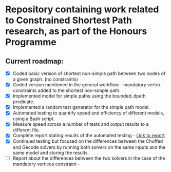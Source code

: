 # Repository containing work related to Constrained Shortest Path research, as part of the Honours Programme 

## Current roadmap:

- [x] Coded basic version of shortest non-simple path between two nodes of a given graph. (no constraints)
- [x] Coded version mentioned in the general workflow - mandatory vertex constraints added to the shortest non-simple path.
- [x] Implemented model for simple paths using the bounded_dpath predicate.
- [X] Implemented a random test generator for the simple path model. 
- [X] Automated testing to quantify speed and efficiency of different models, using a Bash script.
- [X] Measure speed across a number of tests and output results to a different file.
- [X] Complete report stating results of the automated testing - [Link to report](https://github.com/AndreiLeIttu/constrained-shortest-path/blob/master/latex/automation/Automated%20testing%20analysis.pdf)
- [X] Continued testing but focused on the differences between the Chuffed and Gecode solvers by running both solvers on the same inputs and the same model and storing the results.
- [ ] Report about the differences between the two solvers in the case of the mandatory vertices constraint -   